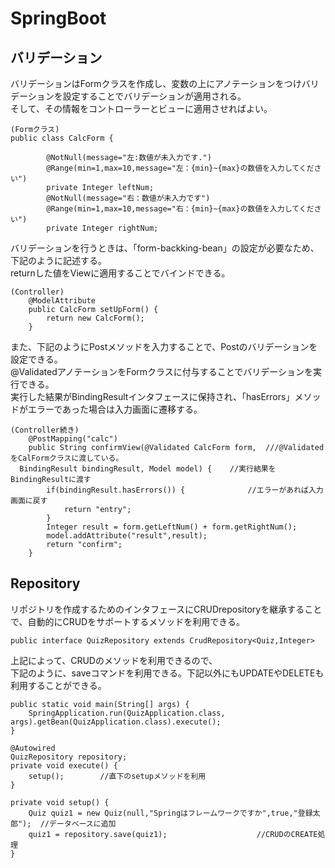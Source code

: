 # SpringBoot

## バリデーション
バリデーションはFormクラスを作成し、変数の上にアノテーションをつけバリデーションを設定することでバリデーションが適用される。  
そして、その情報をコントローラーとビューに適用させればよい。  
```
(Formクラス)
public class CalcForm {

		@NotNull(message="左:数値が未入力です.")
		@Range(min=1,max=10,message="左：{min}~{max}の数値を入力してください")
		private Integer leftNum;
		@NotNull(message="右：数値が未入力です")
		@Range(min=1,max=10,message="右：{min}~{max}の数値を入力してください")
		private Integer rightNum;
```

バリデーションを行うときは、「form-backking-bean」の設定が必要なため、下記のように記述する。  
returnした値をViewに適用することでバインドできる。
```
(Controller)
	@ModelAttribute
	public CalcForm setUpForm() {
		return new CalcForm();
	}
```

また、下記のようにPostメソッドを入力することで、Postのバリデーションを設定できる。  
@ValidatedアノテーションをFormクラスに付与することでバリデーションを実行できる。  
実行した結果がBindingResultインタフェースに保持され、「hasErrors」メソッドがエラーであった場合は入力画面に遷移する。  
```
(Controller続き)
	@PostMapping("calc")
	public String confirmView(@Validated CalcForm form,  ///@ValidatedをCalFormクラスに渡している。
  BindingResult bindingResult, Model model) {    //実行結果をBindingResultに渡す
		if(bindingResult.hasErrors()) {              //エラーがあれば入力画面に戻す
			return "entry";
		}
		Integer result = form.getLeftNum() + form.getRightNum();
		model.addAttribute("result",result);
		return "confirm";
	}
```

## Repository
リポジトリを作成するためのインタフェースにCRUDrepositoryを継承することで、自動的にCRUDをサポートするメソッドを利用できる。
```
public interface QuizRepository extends CrudRepository<Quiz,Integer>
```

上記によって、CRUDのメソッドを利用できるので、  
下記のように、saveコマンドを利用できる。下記以外にもUPDATEやDELETEも利用することができる。  
```
public static void main(String[] args) {
	SpringApplication.run(QuizApplication.class, args).getBean(QuizApplication.class).execute();
}

@Autowired
QuizRepository repository;
private void execute() {
	setup(); 		//直下のsetupメソッドを利用
}

private void setup() {
	Quiz quiz1 = new Quiz(null,"Springはフレームワークですか",true,"登録太郎");  //データベースに追加
	quiz1 = repository.save(quiz1);					   //CRUDのCREATE処理
}
```

